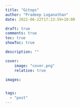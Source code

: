 ```yaml
---
title: "Gitops"
author: "Pradeep Loganathan"
date: 2022-06-22T17:23:59+10:00

draft: true
comments: true
toc: true
showToc: true

description: ""

cover:
    image: "cover.png"
    relative: true

images:


tags:
  - "post"
---
```


